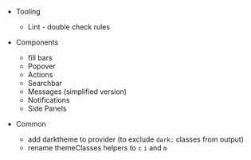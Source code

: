 - Tooling

  - Lint - double check rules

- Components

  - fill bars
  - Popover
  - Actions
  - Searchbar
  - Messages (simplified version)
  - Notifications
  - Side Panels

- Common

  - add darktheme to provider (to exclude `dark:` classes from output)
  - rename themeClasses helpers to `c` `i` and `m`

